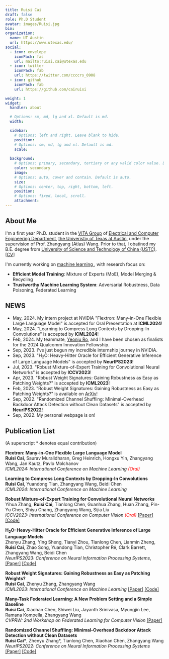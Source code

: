 ```yaml
---
title: Ruisi Cai
draft: false
role: Ph.D Student
avatar: images/Ruisi.jpg
bio: 
organization:
  name: UT Austin
  url: https://www.utexas.edu/
social:
  - icon: envelope
    iconPack: fas
    url: mailto:ruisi.cai@utexas.edu
  - icon: twitter
    iconPack: fab
    url: https://twitter.com/ccccrs_0908
  - icon: github
    iconPack: fab
    url: https://github.com/cairuisi

weight: 1
widget:
  handler: about

  # Options: sm, md, lg and xl. Default is md.
  width:

  sidebar:
    # Options: left and right. Leave blank to hide.
    position:
    # Options: sm, md, lg and xl. Default is md.
    scale:
  
  background:
    # Options: primary, secondary, tertiary or any valid color value. Default is primary.
    color: secondary
    image:
    # Options: auto, cover and contain. Default is auto.
    size:
    # Options: center, top, right, bottom, left.
    position:
    # Options: fixed, local, scroll.
    attachment: 
---
```


## About Me

I'm a first year Ph.D. student in the [VITA Group](https://vita-group.github.io/) of [Electrical and Computer Engineering Department](https://www.ece.utexas.edu/), [the Univeristiy of Texas at Austin](https://www.utexas.edu/), under the supervision of Prof. Zhangyang (Atlas) Wang. Prior to that, I obatined my B.E. degree from [University of Science and Technology of China (USTC)](http://en.ustc.edu.cn/). [[CV]](https://drive.google.com/file/d/1jDtj22gmze4FW69HvT2HnUB8u0Htea0_/view?usp=sharing)

I'm currently working on <u>machine learning </u>, with research focus on: 
* **Efficient Model Training**: Mixture of Experts (MoE), Model Merging & Recycling
* **Trustworthy Machine Learning System**: Adversarial Robustness, Data Poisoning, Federated Learning

## NEWS
* May, 2024. My intern project at NVIDIA "Flextron: Many-in-One Flexible Large Language Model" is accepted for Oral Presentation at **ICML2024**!
* May, 2024. "Learning to Compress Long Contexts by Dropping-In Convolutions" is accepted by **ICML2024**!
* Feb, 2024. My teammate, [Yeonju Ro](https://sites.google.com/view/hey-yeonju), and I have been chosen as finalists for the 2024 Qualcomm Innovation Fellowship.
* Sep, 2023. I've just begun my incredible internship journey in NVIDIA.
* Sep, 2023. "$\mathrm{H_2O}$: Heavy-Hitter Oracle for Efficient Generative Inference of Large Language Models" is accepted by **NeurIPS2023**!
* Jul, 2023. "Robust Mixture-of-Expert Training for Convolutional Neural Networks" is accepted by **ICCV2023**!
* Apr, 2023. "Robust Weight Signatures: Gaining Robustness as Easy as Patching Weights?" is accepted by **ICML2023**!
* Feb, 2023. "Robust Weight Signatures: Gaining Robustness as Easy as Patching Weights?" is available on [ArXiv](https://arxiv.org/abs/2302.12480)!
* Sep, 2022. "Randomized Channel Shuffling: Minimal-Overhead Backdoor Attack Detection without Clean Datasets" is accepted by **NeurIPS2022**!
* Sep, 2022. My personal webpage is on!

## Publication List
(A superscript * denotes equal contribution)

**Flextron: Many-in-One Flexible Large Language Model**  
**Ruisi Cai**, Saurav Muralidharan, Greg Heinrich, Hongxu Yin, Zhangyang Wang, Jan Kautz, Pavlo Molchanov  
*ICML2024: International Conference on Machine Learning <span style="color:red">(Oral)</span>*

**Learning to Compress Long Contexts by Dropping-In Convolutions**  
**Ruisi Cai**, Yuandong Tian, Zhangyang Wang, Beidi Chen  
*ICML2024: International Conference on Machine Learning*

**Robust Mixture-of-Expert Training for Convolutional Neural Networks**  
Yihua Zhang, **Ruisi Cai**, Tianlong Chen, Guanhua Zhang, Huan Zhang, Pin-Yu Chen, Shiyu Chang, Zhangyang Wang, Sijia Liu  
*ICCV2023: International Conference on Computer Vision <span style="color:red">(Oral)</span>* [\[Paper\]](https://openaccess.thecvf.com/content/ICCV2023/papers/Zhang_Robust_Mixture-of-Expert_Training_for_Convolutional_Neural_Networks_ICCV_2023_paper.pdf) [\[Code\]](https://github.com/optml-group/robust-moe-cnn)

**$\mathrm{H_2O}$: Heavy-Hitter Oracle for Efficient Generative Inference of Large Language Models**   
Zhenyu Zhang, Ying Sheng, Tianyi Zhou, Tianlong Chen, Lianmin Zheng, **Ruisi Cai**, Zhao Song, Yuandong Tian, Christopher Ré, Clark Barrett, Zhangyang Wang, Beidi Chen  
*NeurIPS2023: Conference on Neural Information Processing Systems*, [\[Paper\]](https://arxiv.org/pdf/2306.14048.pdf) [\[Code\]](https://github.com/FMInference/H2O)

**Robust Weight Signatures: Gaining Robustness as Easy as Patching Weights?**  
**Ruisi Cai**, Zhenyu Zhang, Zhangyang Wang  
*ICML2023: International Conference on Machine Learning* [\[Paper\]](https://arxiv.org/pdf/2302.12480) [\[Code\]](https://github.com/VITA-Group/Robust_Weight_Signatures)

**Many-Task Federated Learning: A New Problem Setting and a Simple Baseline**  
**Ruisi Cai**, Xiaohan Chen, Shiwei Liu, Jayanth Srinivasa, Myungjin Lee, Ramana Kompella, Zhangyang Wang  
*CVPRW: 2nd Workshop on Federated Learning for Computer Vision* [\[Paper\]](https://openaccess.thecvf.com/content/CVPR2023W/FedVision/papers/Cai_Many-Task_Federated_Learning_A_New_Problem_Setting_and_a_Simple_CVPRW_2023_paper.pdf)

**Randomized Channel Shuffling: Minimal-Overhead Backdoor Attack Detection without Clean Datasets**  
**Ruisi Cai\***, Zhenyu Zhang\*, Tianlong Chen, Xiaohan Chen, Zhangyang Wang  
*NeurIPS2022: Conference on Neural Information Processing Systems* [\[Paper\]](https://proceedings.neurips.cc/paper_files/paper/2022/file/db1d5c63576587fc1d40d33a75190c71-Paper-Conference.pdf) [\[Code\]](https://github.com/VITA-Group/Random-Shuffling-BackdoorDetect)
